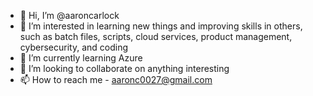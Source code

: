 - 👋 Hi, I’m @aaroncarlock
- 👀 I’m interested in learning new things and improving skills in others, such as batch files, scripts, cloud services, product management, cybersecurity, and coding
- 🌱 I’m currently learning Azure
- 💞️ I’m looking to collaborate on anything interesting
- 📫 How to reach me  - aaronc0027@gmail.com

<!---
aaroncarlock/aaroncarlock is a ✨ special ✨ repository because its `README.md` (this file) appears on your GitHub profile.
You can click the Preview link to take a look at your changes.
--->
